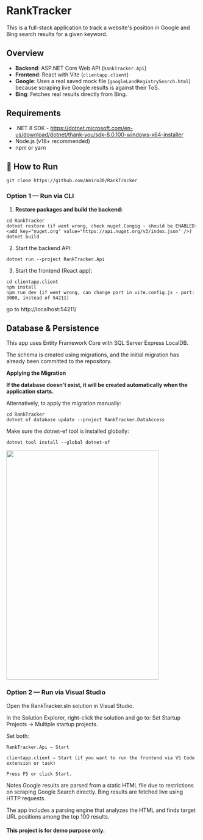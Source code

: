 ﻿# RankTracker

This is a full-stack application to track a website's position in Google and Bing search results for a given keyword.

## Overview

- **Backend**: ASP.NET Core Web API (`RankTracker.Api`)
- **Frontend**: React with Vite (`clientapp.client`)
- **Google**: Uses a real saved mock file (`googleLandRegistrySearch.html`) because scraping live Google results is against their ToS.
- **Bing**: Fetches real results directly from Bing.

## Requirements

- .NET 8 SDK - https://dotnet.microsoft.com/en-us/download/dotnet/thank-you/sdk-8.0.100-windows-x64-installer
- Node.js (v18+ recommended)
- npm or yarn


## 🔧 How to Run
```
git clone https://github.com/Amiro30/RankTracker
```
### Option 1 — Run via CLI

1. **Restore packages and build the backend:**
```
cd RankTracker
dotnet restore (if went wrong, check nuget.Congig - should be ENABLED:  <add key="nuget.org" value="https://api.nuget.org/v3/index.json" />)
dotnet build
```
2. Start the backend API: 
```
dotnet run --project RankTracker.Api
```
3. Start the frontend (React app):
```
cd clientapp.client
npm install
npm run dev (if went wrong, can change port in vite.config.js - port: 3000, instead of 54211)
```
go to  http://localhost:54211/


## Database & Persistence
This app uses Entity Framework Core with SQL Server Express LocalDB.

The schema is created using migrations, and the initial migration has already been committed to the repository.

**Applying the Migration**

**If the database doesn't exist, it will be created automatically when the application starts.**

Alternatively, to apply the migration manually:
```
cd RankTracker
dotnet ef database update --project RankTracker.DataAccess
```
Make sure the dotnet-ef tool is installed globally:
```
dotnet tool install --global dotnet-ef
```
<img src="https://github.com/user-attachments/assets/edcb98aa-bad8-45f1-8a16-05d50cd843c6" width="400" height="600"/>


### Option 2 — Run via Visual Studio
Open the RankTracker.sln solution in Visual Studio.

In the Solution Explorer, right-click the solution and go to: Set Startup Projects → Multiple startup projects.

Set both:
```
RankTracker.Api — Start

clientapp.client — Start (if you want to run the frontend via VS Code extension or task)

Press F5 or click Start.
```

Notes
Google results are parsed from a static HTML file due to restrictions on scraping Google Search directly.
Bing results are fetched live using HTTP requests.

The app includes a parsing engine that analyzes the HTML and finds target URL positions among the top 100 results.

#### This project is for demo purpose only.
